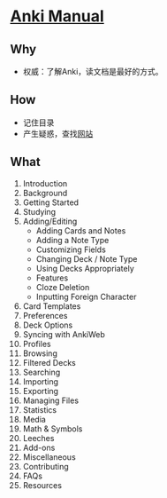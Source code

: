 # [Anki Manual](https://docs.ankiweb.net/#/)

## Why

* 权威：了解Anki，读文档是最好的方式。

## How

* 记住目录
* 产生疑惑，查找[网站](https://docs.ankiweb.net/)

## What

1. Introduction
1. Background
1. Getting Started
1. Studying
1. Adding/Editing
	* Adding Cards and Notes
	* Adding a Note Type
	* Customizing Fields
	* Changing Deck / Note Type
	* Using Decks Appropriately
	* Features
	* Cloze Deletion
	* Inputting Foreign Character 
1. Card Templates
1. Preferences
1. Deck Options
1. Syncing with AnkiWeb
1. Profiles
1. Browsing
1. Filtered Decks
1. Searching
1. Importing
1. Exporting
1. Managing Files
1. Statistics
1. Media
1. Math & Symbols
1. Leeches
1. Add-ons
1. Miscellaneous
1. Contributing
1. FAQs
1. Resources



